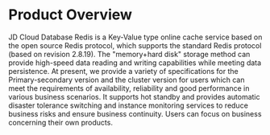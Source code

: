 ﻿# Product Overview

JD Cloud Database Redis is a Key-Value type online cache service based on the open source Redis protocol, which supports the standard Redis protocol (based on revision 2.8.19). The "memory+hard disk" storage method can provide high-speed data reading and writing capabilities while meeting data persistence. At present, we provide a variety of specifications for the Primary-secondary version and the cluster version for users which can meet the requirements of availability, reliability and good performance in various business scenarios. It supports hot standby and provides automatic disaster tolerance switching and instance monitoring services to reduce business risks and ensure business continuity. Users can focus on business concerning their own products.    
